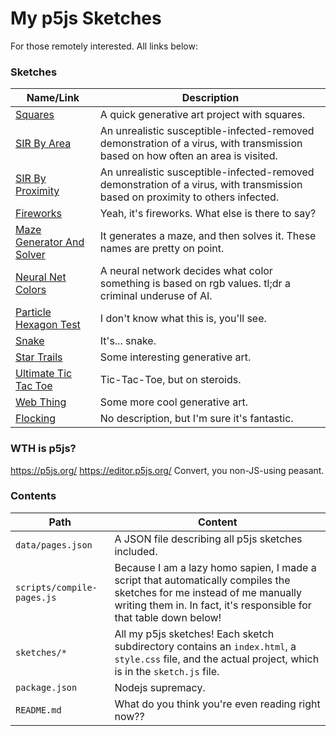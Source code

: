 # My p5js Sketches
For those remotely interested. All links below:

### Sketches

| Name/Link | Description |
|-|-|
|[Squares](https://bubbybabur.github.io/Sketches//sketches/CAC/squares)|A quick generative art project with squares.|
|[SIR By Area](https://bubbybabur.github.io/Sketches//sketches/SIR/SIR-by-area)|An unrealistic susceptible-infected-removed demonstration of a virus, with transmission based on how often an area is visited.|
|[SIR By Proximity](https://bubbybabur.github.io/Sketches//sketches/SIR/SIR-by-proximity)|An unrealistic susceptible-infected-removed demonstration of a virus, with transmission based on proximity to others infected.|
|[Fireworks](https://bubbybabur.github.io/Sketches//sketches/fireworks)|Yeah, it's fireworks. What else is there to say?|
|[Maze Generator And Solver](https://bubbybabur.github.io/Sketches//sketches/maze-generator-and-solver)|It generates a maze, and then solves it. These names are pretty on point.|
|[Neural Net Colors](https://bubbybabur.github.io/Sketches//sketches/neural-net-colors)|A neural network decides what color something is based on rgb values. tl;dr a criminal underuse of AI.|
|[Particle Hexagon Test](https://bubbybabur.github.io/Sketches//sketches/particle-hexagon-test)|I don't know what this is, you'll see.|
|[Snake](https://bubbybabur.github.io/Sketches//sketches/snake)|It's... snake.|
|[Star Trails](https://bubbybabur.github.io/Sketches//sketches/startrails)|Some interesting generative art.|
|[Ultimate Tic Tac Toe](https://bubbybabur.github.io/Sketches//sketches/ult-tic-tac-toe)|Tic-Tac-Toe, but on steroids.|
|[Web Thing](https://bubbybabur.github.io/Sketches//sketches/web-thing)|Some more cool generative art.|
|[Flocking](https://bubbybabur.github.io/Sketches//sketches/flocking)|No description, but I'm sure it's fantastic.|

### WTH is p5js?
https://p5js.org/
https://editor.p5js.org/
Convert, you non-JS-using peasant.

### Contents

| Path | Content |
|-|-|
|```data/pages.json```| A JSON file describing all p5js sketches included. |
|```scripts/compile-pages.js```| Because I am a lazy homo sapien, I made a script that automatically compiles the sketches for me instead of me manually writing them in. In fact, it's responsible for that table down below!|
|```sketches/*```| All my p5js sketches! Each sketch subdirectory contains an ```index.html```, a ```style.css``` file, and the actual project, which is in the ```sketch.js``` file.|
|```package.json```| Nodejs supremacy. |
|```README.md```| What do you think you're even reading right now??|
